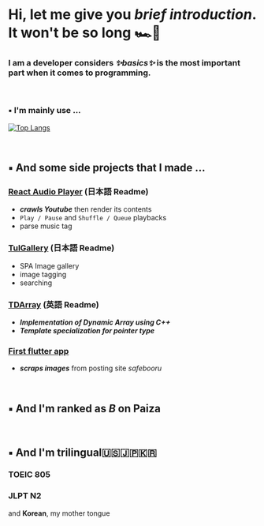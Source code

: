 # Hi, let me give you _brief introduction_. It won't be so long :racing_car::checkered_flag:

### I am a developer considers _✨basics✨_ is the most important part when it comes to programming.

</br>

### 	:black_small_square: I'm mainly use ...
[![Top Langs](https://github-readme-stats.vercel.app/api/top-langs/?username=sessho-maru&layout=compact)](https://github.com/sessho-maru/github-readme-stats)

</br>

## 	:black_small_square: And some side projects that I made ...
### [React Audio Player](https://github.com/Sessho-maru/React_Audio) (日本語 Readme)
* _**crawls Youtube**_ then render its contents
* `Play / Pause` and `Shuffle / Queue` playbacks
* parse music tag

### [TulGallery](https://github.com/Sessho-maru/TulGallery) (日本語 Readme)
* SPA Image gallery
* image tagging
* searching

### [TDArray](https://github.com/Sessho-maru/TDArray) (英語 Readme)
* _**Implementation of Dynamic Array using C++**_
* _**Template specialization for pointer type**_

### [First flutter app](https://github.com/Sessho-maru/flutter)
* _**scraps images**_ from posting site _safebooru_

</br>

## 	:black_small_square: And I'm ranked as __*B*__ on Paiza


</br>

## 	:black_small_square: And I'm trilingual:us::jp::kr:
### TOEIC 805
### JLPT N2
and __Korean__, my mother tongue

<!--
**Sessho-maru/Sessho-maru** is a ✨ _special_ ✨ repository because its `README.md` (this file) appears on your GitHub profile.

Here are some ideas to get you started:

- 🔭 I’m currently working on ...
- 🌱 I’m currently learning ...
- 👯 I’m looking to collaborate on ...
- 🤔 I’m looking for help with ...
- 💬 Ask me about ...
- 📫 How to reach me: ...
- 😄 Pronouns: ...
- ⚡ Fun fact: ...
-->
